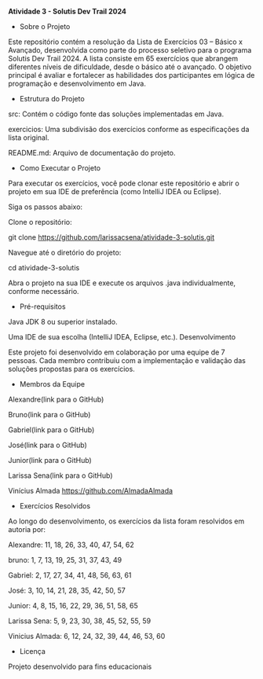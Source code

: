 __Atividade 3 - Solutis Dev Trail 2024__

- Sobre o Projeto

Este repositório contém a resolução da Lista de Exercícios 03 – Básico x Avançado, desenvolvida como parte do processo seletivo para o programa Solutis Dev Trail 2024. A lista consiste em 65 exercícios que abrangem diferentes níveis de dificuldade, desde o básico até o avançado. O objetivo principal é avaliar e fortalecer as habilidades dos participantes em lógica de programação e desenvolvimento em Java.

- Estrutura do Projeto

src: Contém o código fonte das soluções implementadas em Java.

exercicios: Uma subdivisão dos exercícios conforme as especificações da lista original.

README.md: Arquivo de documentação do projeto.

- Como Executar o Projeto

Para executar os exercícios, você pode clonar este repositório e abrir o projeto em sua IDE de preferência (como IntelliJ IDEA ou Eclipse). 

Siga os passos abaixo:

Clone o repositório:

git clone https://github.com/larissacsena/atividade-3-solutis.git

Navegue até o diretório do projeto:

cd atividade-3-solutis

Abra o projeto na sua IDE e execute os arquivos .java individualmente, conforme necessário.

- Pré-requisitos

Java JDK 8 ou superior instalado.

Uma IDE de sua escolha (IntelliJ IDEA, Eclipse, etc.).
Desenvolvimento

Este projeto foi desenvolvido em colaboração por uma equipe de 7 pessoas. Cada membro contribuiu com a implementação e validação das soluções propostas para os exercícios.

- Membros da Equipe

Alexandre(link para o GitHub)

Bruno(link para o GitHub)

Gabriel(link para o GitHub)

José(link para o GitHub)

Junior(link para o GitHub)

Larissa Sena(link para o GitHub)

Vinícius Almada https://github.com/AlmadaAlmada

- Exercícios Resolvidos
  
Ao longo do desenvolvimento, os exercícios da lista foram resolvidos em autoria por:

Alexandre: 11, 18, 26, 33, 40, 47, 54, 62

bruno: 1, 7, 13, 19, 25, 31, 37, 43, 49

Gabriel: 2, 17, 27, 34, 41, 48, 56, 63, 61

José: 3, 10, 14, 21, 28, 35, 42, 50, 57

Junior: 4, 8, 15, 16, 22, 29, 36, 51, 58, 65

Larissa Sena: 5, 9, 23, 30, 38, 45, 52, 55, 59

Vinicius Almada: 6, 12, 24, 32, 39, 44, 46, 53, 60

- Licença

Projeto desenvolvido para fins educacionais
